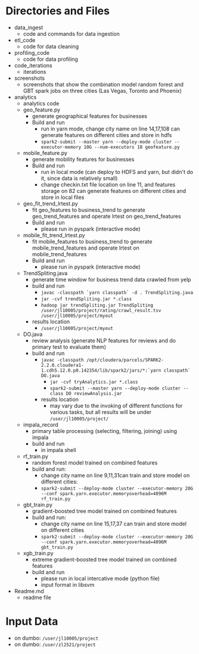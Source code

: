 # Directories and Files
* data_ingest
  * code and commands for data ingestion
* etl_code
  * code for data cleaning
* profiling_code
  * code for data profiling
* code_iterations
  * iterations
* screenshots
  * screenshots that show the combination model random forest and GBT spark jobs on three cities (Las Vegas, Toronto and Phoenix)
* analytics
  * analytics code
  * geo_feature.py
    * generate geographical features for businesses
    * Build and run
      *  run in yarn mode, change city name on line 14,17,108 can generate features on different cities and store in hdfs
      * ```spark2-submit --master yarn --deploy-mode cluster --executor-memory 10G --num-executors 10 geofeature.py```
  * mobile_feature.py
    * generate mobility features for businesses
    * Build and run
      * run in local mode (can deploy to HDFS and yarn, but didn't do it, since data is relatively small)
      * change checkin.txt file location on line 11, and features storage on 82 can generate features on different cities and store in local files
  * geo_fit_trend_lrtest.py
    * fit geo_features to business_trend to generate geo_trend_features and operate lrtest on geo_trend_features
    * Build and run
      * please run in pyspark (interactive mode)
  * mobile_fit_trend_lrtest.py
    * fit mobile_features to business_trend to generate mobile_trend_features and operate lrtest on mobile_trend_features
    * Build and run
      - please run in pyspark (interactive mode)
  * TrendSpliting.java
    * generate time window for business trend data crawled from yelp
    * build and run
    	* ```javac -classpath `yarn classpath` -d . TrendSpliting.java ```
    	* ```jar -cvf trendSpliting.jar *.class ```
    	* ```hadoop jar trendSpliting.jar TrendSpliting /user/jl10005/project/rating/crawl_result.tsv /user/jl10005/project/myout ```
    * results location
    	* ```/user/jl10005/project/myout```
  * DO.java
    * review analysis (generate NLP features for reviews and do primary test to evaluate them)
    * build and run
      * ```javac -classpath /opt/cloudera/parcels/SPARK2-2.2.0.cloudera1-1.cdh5.12.0.p0.142354/lib/spark2/jars/*:`yarn classpath` DO.java ```
      	* ```jar -cvf tryAnalytics.jar *.class```
      	* ```spark2-submit --master yarn --deploy-mode cluster --class DO reviewAnalysis.jar ```
      * results location
      	* may vary due to the invoking of different functions for various tasks, but all results will be under ```/user/jl10005/project/```
  * impala_record
    * primary table processing (selecting, filtering, joining) using impala
    * build and run
      * in impala shell
  * rf_train.py
    * random forest model trained  on combined features
    * build and run:
      * change city name on line 9,11,31can train and store model on different cities:
      * ```spark2-submit --deploy-mode cluster --executor-memory 20G --conf spark.yarn.executor.memoryoverhead=4096M rf_train.py```
  * gbt_train.py
    * gradient-boosted tree model trained on combined features
    * build and run:
      * change city name on line 15,17,37 can train and store model on different cities
      * ```spark2-submit --deploy-mode cluster --executor-memory 20G --conf spark.yarn.executor.memoryoverhead=4096M gbt_train.py```
  * xgb_train.py
    * extreme gradient-boosted tree model trained on combined features
    * build and run
      * please run in local intercative mode (python file)
      * input format in libsvm
* Readme.md
  * readme file


# Input Data
* on dumbo: ```/user/jl10005/project```
* on dumbo: ```/user/zl2521/project```




